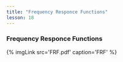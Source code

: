 ```yaml
---
title: "Frequency Responce Functions"
lesson: 18
---
```


### Frequency Responce Functions
<div class='flex'>
	{% imgLink src='FRF.pdf' caption='FRF' %}
</div>
